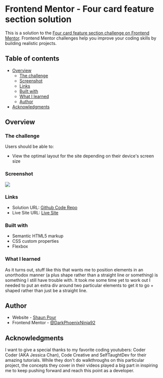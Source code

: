 # Frontend Mentor - Four card feature section solution

This is a solution to the [Four card feature section challenge on Frontend Mentor](https://www.frontendmentor.io/challenges/four-card-feature-section-weK1eFYK). Frontend Mentor challenges help you improve your coding skills by building realistic projects. 

## Table of contents

- [Overview](#overview)
  - [The challenge](#the-challenge)
  - [Screenshot](#screenshot)
  - [Links](#links)
  - [Built with](#built-with)
  - [What I learned](#what-i-learned)
  - [Author](#author)
- [Acknowledgments](#acknowledgments)

## Overview

### The challenge

Users should be able to:

- View the optimal layout for the site depending on their device's screen size

### Screenshot

![](images/screenshot.jpg)

### Links

- Solution URL: [Github Code Repo](https://github.com/ShaunPour/Four-Card-Feature-Section)
- Live Site URL: [Live Site](https://shaunpour.github.io/Four-Card-Feature-Section/)

### Built with

- Semantic HTML5 markup
- CSS custom properties
- Flexbox

### What I learned

As it turns out, stuff like this that wants me to position elements in an unorthodox manner (a plus shape rather than a straight line or something) is something I still have trouble with. It took me some time yet to work out I needed to put an extra div around two particular elements to get it to go + shaped rather than just be a straight line.

## Author

- Website - [Shaun Pour](https://shaunpourdev.com)
- Frontend Mentor - [@DarkPhoenixNinja92](https://www.frontendmentor.io/profile/DarkPhoenixNinja92)

## Acknowledgments

I want to give a special thanks to my favorite coding youtubers: Coder Coder (AKA Jessica Chan), Code Creative and SelfTaughtDev for their amazing tutorials. While they don't do walkthroughs on this particular project, the concepts they cover in their videos played a big part in inspiring me to keep pushing forward and reach this point as a developer.

